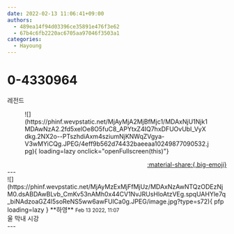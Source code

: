 ```yaml
---
date: 2022-02-13 11:06:41+09:00
authors:
  - 489ea14f94d03396ce35891e476f3e62
  - 67b4c6fb2220ac6705aa97046f3503a1
categories:
  - Hayoung
---
```


# 0-4330964

<div class="post-container" markdown="1">
<div class="content-container md-sidebar__scrollwrap" markdown="1">

레전드
<figure markdown="1">
![](https://phinf.wevpstatic.net/MjAyMjA2MjBfMjc1/MDAxNjU1Njk1MDAwNzA2.2fd5xelOe8O5fuC8_APYtxZ4IQ7hxDFUOvUbI_VyXdkg.2NX2o--PTszhdiAxm4sziumNjKNWqZVgya-V3wMYiCQg.JPEG/4eff9b562d74432baeeaa10249877090532.jpg){ loading=lazy onclick="openFullscreen(this)"}
</figure>


</div>
</div>

<div style="text-align: right;" markdown="1">
<a href="https://weverse.io/fromis9/fanpost/0-4330964" style="text-align: right;">:material-share:{.big-emoji}</a>
</div>
---

<div class="comments-container md-sidebar__scrollwrap" markdown="1">
<div class="comment" markdown="1">
<div class='id-container' markdown="1">
![](https://phinf.wevpstatic.net/MjAyMzExMjFfMjUz/MDAxNzAwNTQzODEzNjM0.dsABDAwBLvb_CmKv53nAMh0x44CV1NvJRUsHloAtzVEg.spqUAHYle7q_biNAdzoaGZ4l5soReNS5ww6awFUlCa0g.JPEG/image.jpg?type=s72){ pfp loading=lazy }
**<span class="artist">하영</span>** <small>Feb 13 2022, 11:07</small><br>
</div>
<div class='comment-body' markdown="1">
울 막내 시강
</div>
</div>
</div>
---

